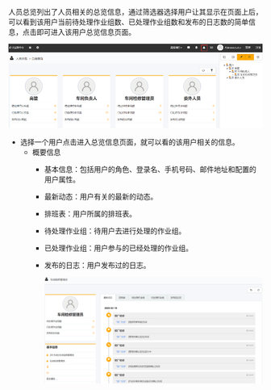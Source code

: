
人员总览列出了人员相关的总览信息，通过筛选器选择用户让其显示在页面上后，可以看到该用户当前待处理作业组数、已处理作业组数和发布的日志数的简单信息，点击即可进入该用户总览信息页面。

![web](/static/docimg/renyuanzonglan1.png)

* 选择一个用户点击进入总览信息页面，就可以看的该用户相关的信息。
  * 概要信息
    * 基本信息：包括用户的角色、登录名、手机号码、邮件地址和配置的用户属性。
    * 最新动态：用户有关的最新的动态。
    * 排班表：用户所属的排班表。
    * 待处理作业组：待用户去进行处理的作业组。
    * 已处理作业组：用户参与的已经处理的作业组。
    * 发布的日志：用户发布过的日志。

      ![web](/static/docimg/renyuanzonglan2.png)